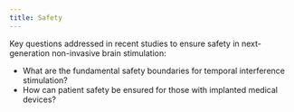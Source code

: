 ```yaml
---
title: Safety
---
```


Key questions addressed in recent studies to ensure safety in next-generation non-invasive brain stimulation:

- What are the fundamental safety boundaries for temporal interference stimulation?
- How can patient safety be ensured for those with implanted medical devices?
